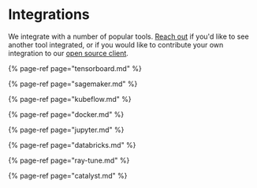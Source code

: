 # Integrations

We integrate with a number of popular tools. [Reach out](../../untitled/getting-help.md) if you'd like to see another tool integrated, or if you would like to contribute your own integration to our [open source client](https://github.com/wandb/client).

{% page-ref page="tensorboard.md" %}

{% page-ref page="sagemaker.md" %}

{% page-ref page="kubeflow.md" %}

{% page-ref page="docker.md" %}

{% page-ref page="jupyter.md" %}

{% page-ref page="databricks.md" %}

{% page-ref page="ray-tune.md" %}

{% page-ref page="catalyst.md" %}


